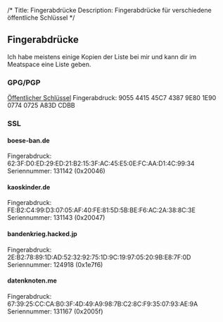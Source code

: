 /*
Title: Fingerabdrücke
Description: Fingerabdrücke für verschiedene öffentliche Schlüssel
*/

## Fingerabdrücke

Ich habe meistens einige Kopien der Liste bei mir und kann dir im Meatspace eine Liste geben.

### GPG/PGP

[Öffentlicher Schlüssel](http://pgp.mit.edu/pks/lookup?op=get&search=0x07740725A83DCDBB)
Fingerabdruck: 9055 4415 45C7 4387 9E80  1E90 0774 0725 A83D CDBB

### SSL

#### boese-ban.de

Fingerabdruck: 62:3F:D0:ED:29:ED:21:B2:15:3F:AC:45:E5:0E:FC:AA:D1:4C:99:34  
Seriennummer: 131142 (0x20046)

#### kaoskinder.de

Fingerabdruck: FE:B2:C4:99:D3:07:05:AF:40:FE:81:5D:5B:BE:F6:AC:2A:38:8C:3E  
Seriennummer: 131143 (0x20047)

#### bandenkrieg.hacked.jp

Fingerabdruck: 2E:B2:78:89:1D:AD:52:32:92:75:1D:9C:19:97:05:20:9B:E8:7F:0D  
Seriennummer: 124918 (0x1e7f6)

#### datenknoten.me

Fingerabdruck: 67:39:25:CC:CA:B0:3F:4D:49:A9:98:7B:C2:8C:F9:35:07:93:AE:9A  
Seriennummer: 131167 (0x2005f)
